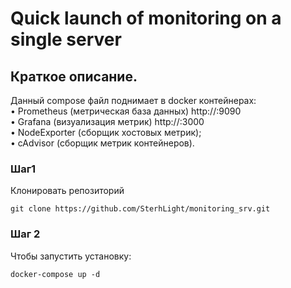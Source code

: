 # Quick launch of monitoring on a single server

## Краткое описание.
Данный compose файл поднимает в docker контейнерах:  
•	Prometheus (метрическая база данных) http://<host-ip>:9090  
•	Grafana (визуализация метрик) http://<host-ip>:3000  
•	NodeExporter (сборщик хостовых метрик);  
•	cAdvisor (сборщик метрик контейнеров).  


### Шаг1

Клонировать репозиторий
```
git clone https://github.com/SterhLight/monitoring_srv.git
```
### Шаг 2

Чтобы запустить установку:
```
docker-compose up -d
```

